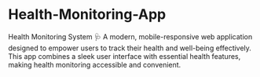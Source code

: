 # Health-Monitoring-App
Health Monitoring System 🩺 A modern, mobile-responsive web application designed to empower users to track their health and well-being effectively. This app combines a sleek user interface with essential health features, making health monitoring accessible and convenient.
